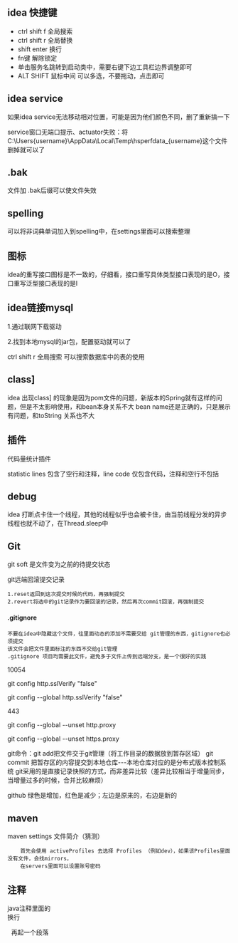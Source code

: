 ## idea 快捷键

* ctrl shift f 全局搜索
* ctrl shift r 全局替换
* shift enter 换行
* fn键 解除锁定
* 单击服务名跳转到启动类中，需要右键下边工具栏边界调整即可
* ALT SHIFT 鼠标中间  可以多选，不要拖动，点击即可

## idea service

如果idea service无法移动相对位置，可能是因为他们颜色不同，删了重新搞一下

service窗口无端口提示、actuator失败：将C:\Users{username}\AppData\Local\Temp\hsperfdata_{username}这个文件删掉就可以了

## .bak

文件加 .bak后缀可以使文件失效

## spelling

可以将非词典单词加入到spelling中，在settings里面可以搜索整理

## 图标

idea的重写接口图标是不一致的，仔细看，接口重写具体类型接口表现的是O，接口重写泛型接口表现的是I

## idea链接mysql

1.通过联网下载驱动

2.找到本地mysql的jar包，配置驱动就可以了

ctrl shift r 全局搜索 可以搜索数据库中的表的使用

## class]

idea 出现class] 的现象是因为pom文件的问题，新版本的Spring就有这样的问题，但是不太影响使用，和bean本身关系不大
bean name还是正确的，只是展示有问题，和toString 关系也不大

## 插件

代码量统计插件

statistic lines 包含了空行和注释，line code 仅包含代码，注释和空行不包括

## debug

idea 打断点卡住一个线程，其他的线程似乎也会被卡住，由当前线程分发的异步线程也就不动了，在Thread.sleep中

## Git

git soft 是文件变为之前的待提交状态

git远端回滚提交记录

    1.reset返回到这次提交时候的代码，再强制提交
    2.revert将选中的git记录作为要回滚的记录，然后再次commit回滚，再强制提交

#### .gitignore

    不要在idea中隐藏这个文件，往里面动态的添加不需要交给 git管理的东西，gitignore也必须提交
    该文件会把文件里面标注的东西不交给git管理
    .gitignore 项目均需要此文件，避免多于文件上传到远端分支，是一个很好的实践

10054

git config http.sslVerify "false"

git config --global http.sslVerify "false"

443

git config --global --unset http.proxy

git config --global --unset https.proxy

git命令：git add把文件交于git管理（将工作目录的数据放到暂存区域） git commit 把暂存区的内容提交到本地仓库---本地仓库对应的是分布式版本控制系统
git采用的是直接记录快照的方式，而非差异比较（差异比较相当于增量同步，当增量过多的时候，合并比较麻烦）

github 绿色是增加，红色是减少；左边是原来的，右边是新的

## maven

maven settings 文件简介（猜测）

        首先会使用 activeProfiles 去选择 Profiles （例如dev），如果该Profiles里面没有文件，会找mirrors，
        在servers里面可以设置账号密码

## 注释

java注释里面的 <br> 换行 <pre> 再起一个段落
